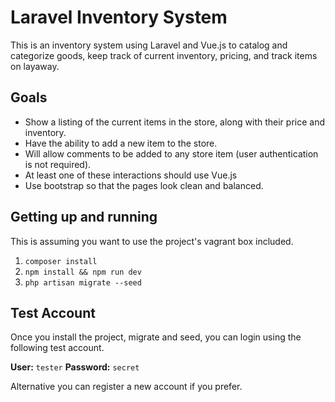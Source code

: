 # Laravel Inventory System

This is an inventory system using Laravel and Vue.js to catalog and categorize goods, keep track of current inventory, pricing, and track items on layaway.


## Goals

- Show a listing of the current items in the store, along with their price and inventory. 
- Have the ability to add a new item to the store. 
- Will allow comments to be added to any store item (user authentication is not required). 
- At least one of these interactions should use Vue.js 
- Use bootstrap so that the pages look clean and balanced. 


## Getting up and running

This is assuming you want to use the project's vagrant box included. 

1. `composer install`
2. `npm install && npm run dev`
3. `php artisan migrate --seed`


## Test Account

Once you install the project, migrate and seed, you can login using the following test account.

**User:** `tester`
**Password:** `secret`

Alternative you can register a new account if you prefer.